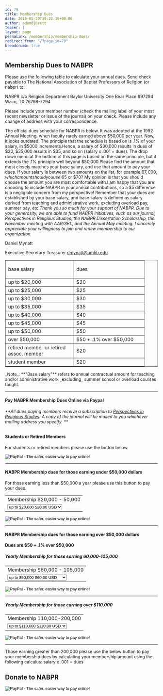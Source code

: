 ```yaml
---
id: 79
title: Membership Dues
date: 2016-05-20T19:22:19+00:00
author: adamdjbrett
teaser: |
layout: page
permalink: /membership/membership-dues/
redirect_from: "/?page_id=79"
breadcrumb: true
---
```

## Membership Dues to NABPR

Please use the following table to calculate your annual dues. Send check payable to The National Association of Baptist Professors of Religion (or nabpr) to:

NABPR c/o Religion Department Baylor University One Bear Place #97294 Waco, TX 76798-7294

Please include your member number (check the mailing label of your most recent newsletter or issue of the journal) on your check. Please include any change of address with your correspondence.

The official dues schedule for NABPR is below. It was adopted at the 1992 Annual Meeting, when faculty rarely earned above $50,000 per year. Now, it looks outdated. The principle that the schedule is based on is .1% of your salary, in $5000 increments.Hence, a salary of $30,000 results in dues of $30, $35,000 results in $35, and so on (salary x .001 = dues). The drop down menu at the bottom of this page is based on the same principle, but it extends the .1% principle well beyond $50,000.Please find the amount that most closely matches your base salary, and use that amount to pay your dues. If your salary is between two amounts on the list, for example $67,000, which amount should you use:$65 or $70? My opinion is that you should choose the amount you are most comfortable with.I am happy that you are choosing to include NABPR in your annual contributions, so a $5 difference is a negligible concern from my perspective! Remember that your dues are established by your base salary, and base salary is defined as salary derived from teaching and administrative work, excluding overload pay, summer pay, etc._Thank you so much for your support of NABPR. Due to your generosity, we are able to fund NABPR initiatives, such as our journal, Perspectives in Religious Studies, the NABPR Dissertation Scholarship, the November meeting with AAR/SBL, and the Annual May meeting. I sincerely appreciate your willingness to join and renew membership to our organization._

Daniel Mynatt

Executive Secretary-Treasurer [dmynatt@umhb.edu](mailto:dmynatt@umhb.edu)

<div>
<table border="1" cellspacing="0" cellpadding="0">
<tbody>
<tr>
<td width="208">
<p>base salary</p>
</td>
<td width="216">
<p>dues</p>
</td>
</tr>
<tr>
<td width="208">up to $20,000</td>
<td width="216">$20</td>
</tr>
<tr>
<td width="208">up to $25,000</td>
<td width="216">$25</td>
</tr>
<tr>
<td width="208">up to $30,000</td>
<td width="216">$30</td>
</tr>
<tr>
<td width="208">up to $35,000</td>
<td width="216">$35</td>
</tr>
<tr>
<td width="208">up to $40,000</td>
<td width="216">$40</td>
</tr>
<tr>
<td width="208">up to $45,000</td>
<td width="216">$45</td>
</tr>
<tr>
<td width="208">up to $50,000</td>
<td width="216">$50</td>
</tr>
<tr>
<td width="208">over $50,000</td>
<td width="216">$50 + .1% over $50,000</td>
</tr>
<tr>
<td width="208">retired member or retired assoc. member</td>
<td width="216">$20</td>
</tr>
<tr>
<td width="208">student member</td>
<td width="216">$20</td>
</tr>
</tbody>
</table>
</div>
_Note_: **"Base salary"** refers to annual contractual amount for teaching and/or administrative work _excluding_ summer school or overload courses taught.

***

#### Pay NABPR Membership Dues Online via Paypal

###### _**All dues paying members receive a subscription to [Perspectives in Religious Studies](https://nabpr.org/publications/). A copy of the journal will be mailed to you whichever mailing address you specify. **_

#### Students or Retired Members

For students or retired members please use the button below.


<form action="https://www.paypal.com/cgi-bin/webscr" method="post" target="_top"><input name="cmd" type="hidden" value="_s-xclick" /><input name="hosted_button_id" type="hidden" value="73WLS7VQHSZFQ" /><input alt="PayPal - The safer, easier way to pay online!" name="submit" src="https://www.paypalobjects.com/en_US/i/btn/btn_buynowCC_LG.gif" type="image" /><img src="https://www.paypalobjects.com/en_US/i/scr/pixel.gif" alt="" width="1" height="1" border="0" /></form><hr />
<h4>NABPR Membership dues for those earning under $50,000 dollars</h4>
<p>For those earning less than $50,000 a year please use this button to pay your dues.</p>
<form action="https://www.paypal.com/cgi-bin/webscr" method="post" target="_top"><input name="cmd" type="hidden" value="_s-xclick" /><input name="hosted_button_id" type="hidden" value="AD6VVX5XYD8MC" />
<table>
<tbody>
<tr>
<td><input name="on0" type="hidden" value="Membership 20,000 - 50,000" />Membership $20,000 - 50,000</td>
</tr>
<tr>
<td><select name="os0">
<option value="up to $20,000">up to $20,000 $20.00 USD</option>
<option value="up to $25,000">up to $25,000 $25.00 USD</option>
<option value="up to $30,000">up to $30,000 $30.00 USD</option>
<option value="up to $35,000">up to $35,000 $35.00 USD</option>
<option value="up to $40,000">up to $40,000 $40.00 USD</option>
<option value="up to $45,000">up to $45,000 $45.00 USD</option>
<option value="up to $50,000">up to $50,000 $50.00 USD</option>
<option value="up to $55,000">up to $55,000 $55.00 USD</option>
</select></td>
</tr>
</tbody>
</table>
<input name="currency_code" type="hidden" value="USD" /><input alt="PayPal - The safer, easier way to pay online!" name="submit" src="https://www.paypalobjects.com/en_US/i/btn/btn_buynowCC_LG.gif" type="image" /><img src="https://www.paypalobjects.com/en_US/i/scr/pixel.gif" alt="" width="1" height="1" border="0" /></form><form action="https://www.paypal.com/cgi-bin/webscr" method="post" target="_top"><input name="cmd" type="hidden" value="_s-xclick" /></form><hr />
<h4>NABPR Membership dues for those earning over $50,000 dollars</h4>
<p><strong>Dues are $50 + .1% over $50,000</strong></p>
<h5>Yearly Membership for those earning 60,000-105,000</h5>
<form action="https://www.paypal.com/cgi-bin/webscr" method="post" target="_top"><input name="cmd" type="hidden" value="_s-xclick" /><input name="hosted_button_id" type="hidden" value="3DXVE8GDM3H86" />
<table>
<tbody>
<tr>
<td><input name="on0" type="hidden" value="Membership 60,000 - 105,000" />Membership $60,000 - 105,000</td>
</tr>
<tr>
<td><select name="os0">
<option value="up to $60,000">up to $60,000 $60.00 USD</option>
<option value="up to $65,000">up to $65,000 $65.00 USD</option>
<option value="up to $70,000">up to $70,000 $70.00 USD</option>
<option value="up to $75,000">up to $75,000 $75.00 USD</option>
<option value="up to $80,000">up to $80,000 $80.00 USD</option>
<option value="up to $85,000">up to $85,000 $85.00 USD</option>
<option value="up to $90,000">up to $90,000 $90.00 USD</option>
<option value="up to $95,000">up to $95,000 $95.00 USD</option>
<option value="up to $100,000">up to $100,000 $100.00 USD</option>
<option value="up to $105,000">up to $105,000 $105.00 USD</option>
</select></td>
</tr>
</tbody>
</table>
<input name="currency_code" type="hidden" value="USD" /><input alt="PayPal - The safer, easier way to pay online!" name="submit" src="https://www.paypalobjects.com/en_US/i/btn/btn_buynowCC_LG.gif" type="image" /><img src="https://www.paypalobjects.com/en_US/i/scr/pixel.gif" alt="" width="1" height="1" border="0" /></form><hr />
<h5>Yearly Membership for those earning over $110,000</h5>
<form action="https://www.paypal.com/cgi-bin/webscr" method="post" target="_top"><input name="cmd" type="hidden" value="_s-xclick" /><input name="hosted_button_id" type="hidden" value="XZADNWPH8TB7E" />
<table>
<tbody>
<tr>
<td><input name="on0" type="hidden" value="Membership 110,000-200,000" />Membership 110,000-200,000</td>
</tr>
<tr>
<td><select name="os0">
<option value="up to $110,000">up to $110,000 $110.00 USD</option>
<option value="up to $120,000">up to $120,000 $120.00 USD</option>
<option value="up to $130,000">up to $130,000 $130.00 USD</option>
<option value="up to $140,000">up to $140,000 $140.00 USD</option>
<option value="up to $150,000">up to $150,000 $150.00 USD</option>
<option value="up to $160,000">up to $160,000 $160.00 USD</option>
<option value="up to $170,000">up to $170,000 $170.00 USD</option>
<option value="up to $180,00">up to $180,00 $180.00 USD</option>
<option value="up to $190,000">up to $190,000 $190.00 USD</option>
<option value="up to $200,00">up to $200,00 $200.00 USD</option>
</select></td>
</tr>
</tbody>
</table>
<input name="currency_code" type="hidden" value="USD" /><input alt="PayPal - The safer, easier way to pay online!" name="submit" src="https://www.paypalobjects.com/en_US/i/btn/btn_buynowCC_LG.gif" type="image" /><img src="https://www.paypalobjects.com/en_US/i/scr/pixel.gif" alt="" width="1" height="1" border="0" /></form><hr />
<p>Those earning greater than 200,000 please use the below button to pay your membership dues by calculating your membership amount using the following calculus: salary x .001 = dues</p>
<h2>Donate to NABPR</h2>
<form action="https://www.paypal.com/cgi-bin/webscr" method="post" target="_top"><input name="cmd" type="hidden" value="_s-xclick" /><input name="hosted_button_id" type="hidden" value="584T5VJ4FRJUW" /><input alt="PayPal - The safer, easier way to pay online!" name="submit" src="https://www.paypalobjects.com/en_US/i/btn/btn_donateCC_LG.gif" type="image" /><img src="https://www.paypalobjects.com/en_US/i/scr/pixel.gif" alt="" width="1" height="1" border="0" /></form>
